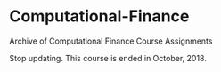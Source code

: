 # Computational-Finance

Archive of Computational Finance Course Assignments

Stop updating.
This course is ended in October, 2018.
